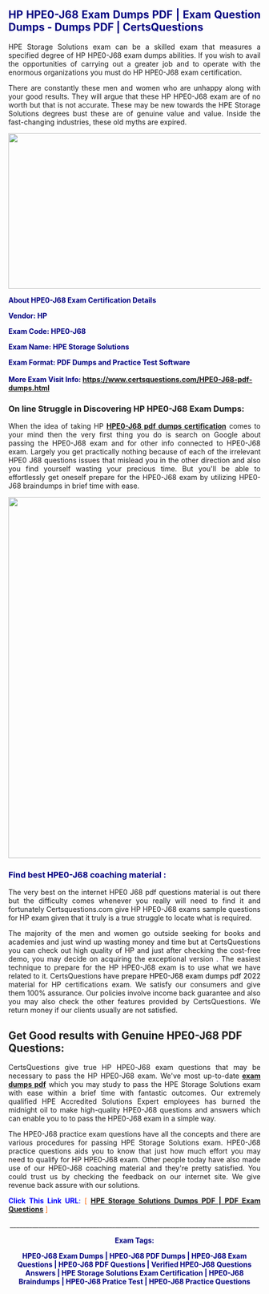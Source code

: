 <h2 style="text-align: justify;"><span style="color: #000080;">HP HPE0-J68 Exam Dumps PDF | Exam Question Dumps - Dumps PDF | CertsQuestions</span></h2>
<p style="text-align: justify;">HPE Storage Solutions exam can be a skilled exam that measures a specified degree of HP  HPE0-J68 exam dumps abilities. If you wish to avail the opportunities of carrying out a greater job and to operate with the enormous organizations you must do HP HPE0-J68 exam certification.</p>
<p style="text-align: justify;">There are constantly these men and women who are unhappy along with your good results. They will argue that these HP  HPE0-J68 exam are of no worth but that is not accurate. These may be new towards the HPE Storage Solutions degrees bust these are of genuine value and value. Inside the fast-changing industries, these old myths are expired.</p>
<p><img style="display: block; margin-left: auto; margin-right: auto;" src="https://i.imgur.com/eaP4ae9.png" width="840" height="310" /></p>
<p><span style="color: #000080;"><strong>About HPE0-J68 Exam Certification Details</strong></span></p>
<p><span style="color: #000080;"><strong>Vendor: HP<br /></strong></span></p>
<p><span style="color: #000080;"><strong>Exam Code: HPE0-J68</strong></span></p>
<p><span style="color: #000080;"><strong>Exam Name: HPE Storage Solutions</strong></span></p>
<p><span style="color: #000080;"><strong>Exam Format: PDF Dumps and Practice Test Software<br /><br />More Exam Visit Info: <span style="color: #ff6600;"><a href="https://www.certsquestions.com/HPE0-J68-pdf-dumps.html">https://www.certsquestions.com/HPE0-J68-pdf-dumps.html</a></span></strong></span></p>
<h3>On line Struggle in Discovering HP HPE0-J68 Exam Dumps:</h3>
<p style="text-align: justify;">When the idea of taking HP <a href="https://www.certsquestions.com/HPE0-J68-pdf-dumps.html"><strong> HPE0-J68 pdf dumps certification</strong></a> comes to your mind then the very first thing you do is search on Google about passing the HPE0-J68 exam and for other info connected to HPE0-J68 exam. Largely you get practically nothing because of each of the irrelevant HPE0 J68 questions issues that mislead you in the other direction and also you find yourself wasting your precious time. But you'll be able to effortlessly get oneself prepare for the HPE0-J68 exam by utilizing HPE0-J68 braindumps in brief time with ease.</p>
<p><a href="https://www.certsquestions.com/HPE0-J68-pdf-dumps.html"><img style="display: block; margin-left: auto; margin-right: auto;" src="https://i.imgur.com/pxhoKQ2.png" width="720" /></a></p>
<h3><span style="color: #000080;">Find best  HPE0-J68 coaching material :</span></h3>
<p style="text-align: justify;">The very best on the internet HPE0 J68 pdf questions material is out there but the difficulty comes whenever you really will need to find it and fortunately Certsquestions.com give HP HPE0-J68 exams sample questions for HP  exam given that it truly is a true struggle to locate what is required.</p>
<p style="text-align: justify;">The majority of the men and women go outside seeking for books and academies and just wind up wasting money and time but at CertsQuestions you can check out high quality of HP  and just after checking the cost-free demo, you may decide on acquiring the exceptional version . The easiest technique to prepare for the HP HPE0-J68 exam is to use what we have related to it. CertsQuestions have <span style="color: #000000;">prepare HPE0-J68 exam dumps pdf 2022</span> material for HP certifications exam. We satisfy our consumers and give them 100% assurance. Our policies involve income back guarantee and also you may also check the other features provided by CertsQuestions. We return money if our clients usually are not satisfied.</p>
<h2>Get Good results with Genuine HPE0-J68 PDF Questions:</h2>
<p style="text-align: justify;">CertsQuestions give true HP HPE0-J68 exam questions that may be necessary to pass the HP  HPE0-J68 exam. We've most up-to-date<strong>&nbsp;<a href="https://www.certsquestions.com/">exam dumps pdf</a></strong>&nbsp;which you may study to pass the HPE Storage Solutions exam with ease within a brief time with fantastic outcomes. Our extremely qualified HPE Accredited Solutions Expert employees has burned the midnight oil to make high-quality HPE0-J68 questions and answers which can enable you to to pass the HPE0-J68 exam in a simple way.</p>
<p style="text-align: justify;">The HPE0-J68 practice exam questions have all the concepts and there are various procedures for passing HPE Storage Solutions exam. HPE0-J68 practice questions aids you to know that just how much effort you may need to qualify for HP  HPE0-J68 exam. Other people today have also made use of our HPE0-J68 coaching material and they're pretty satisfied. You could trust us by checking the feedback on our internet site. We give revenue back assure with our solutions.</p>
<p style="text-align: justify;"><span style="color: #0000ff;"><strong>Click This Link URL</strong>:</span> <span style="color: #ff6600;">[ <strong><a href="https://www.certsquestions.com/hpe-accredited-solutions-expert-certification.html">HPE Storage Solutions Dumps PDF | PDF Exam Questions</a></strong> ]</span></p>
<p style="text-align: center;">______________________________________________________________________________</p>
<p style="text-align: center;"><span style="color: #000080;"><strong>Exam Tags:</strong></span></p>
<p style="text-align: center;"><span style="color: #000080;"><strong>HPE0-J68 Exam Dumps | HPE0-J68 PDF Dumps | HPE0-J68 Exam Questions | HPE0-J68 PDF Questions | Verified HPE0-J68 Questions Answers | HPE Storage Solutions Exam Certification | HPE0-J68 Braindumps | HPE0-J68 Pratice Test | HPE0-J68 Practice Questions</strong></span></p>
